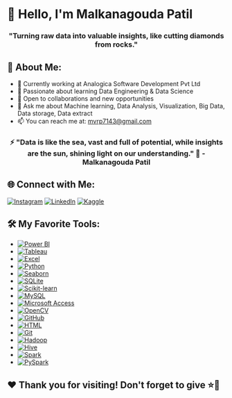 # 👋 Hello, I'm Malkanagouda Patil

<h3 align="center">"Turning raw data into valuable insights, like cutting diamonds from rocks."</h3>

## 💼 About Me:
- 🔭 Currently working at Analogica Software Development Pvt Ltd
- 🌱 Passionate about learning Data Engineering & Data Science
- 👯 Open to collaborations and new opportunities
- 💬 Ask me about Machine learning, Data Analysis, Visualization, Big Data, Data storage, Data extract
- 📫 You can reach me at: [mvrp7143@gmail.com](mailto:mvrp7143@gmail.com)

<h3 align="center">⚡ "Data is like the sea, vast and full of potential, while insights are the sun, shining light on our understanding." 🤑 - Malkanagouda Patil</h3>

## 🌐 Connect with Me:
[![Instagram](https://img.shields.io/badge/Instagram-%23E4405F.svg?logo=Instagram&logoColor=white)](https://www.instagram.com/malkupatil/)
[![LinkedIn](https://img.shields.io/badge/LinkedIn-%230077B5.svg?logo=linkedin&logoColor=white)](https://www.linkedin.com/in/mvrp7143)
[![Kaggle](https://img.shields.io/badge/-Kaggle-yellow?style=flat&logo=kaggle&logoColor=white)](https://www.kaggle.com/malkanagouda)

## 🛠️ My Favorite Tools:
- [![Power BI](https://img.shields.io/badge/Power_BI-%230077B5.svg?logo=Power-BI&logoColor=white)](https://learn.microsoft.com/en-us/power-bi/)
- [![Tableau](https://img.shields.io/badge/Tableau-%23E97627.svg?logo=Tableau&logoColor=white)](https://www.tableau.com/)
- [![Excel](https://img.shields.io/badge/Excel-%230078D7.svg?logo=Microsoft%20Excel&logoColor=white)](https://www.microsoft.com/en-us/microsoft-365/excel)
- [![Python](https://img.shields.io/badge/Python-%233776AB.svg?logo=Python&logoColor=white)](https://www.python.org/)
- [![Seaborn](https://img.shields.io/badge/Seaborn-%2376B900.svg?logo=Seaborn&logoColor=white)](https://seaborn.pydata.org/)
- [![SQLite](https://img.shields.io/badge/SQLite-%23003B57.svg?logo=SQLite&logoColor=white)](https://www.sqlite.org/index.html)
- [![Scikit-learn](https://img.shields.io/badge/Scikit_learn-%23F7931E.svg?logo=scikit-learn&logoColor=white)](https://scikit-learn.org/stable/)
- [![MySQL](https://img.shields.io/badge/MySQL-%230075A8.svg?logo=MySQL&logoColor=white)](https://www.mysql.com/)
- [![Microsoft Access](https://img.shields.io/badge/Microsoft_Access-%230076E8.svg?logo=Microsoft%20Access&logoColor=white)](https://www.microsoft.com/en-us/microsoft-365/access)
- [![OpenCV](https://img.shields.io/badge/OpenCV-%235C3EE8.svg?logo=OpenCV&logoColor=white)](https://opencv.org/)
- [![GitHub](https://img.shields.io/badge/GitHub-%23181717.svg?logo=GitHub&logoColor=white)](https://github.com/)
- [![HTML](https://img.shields.io/badge/HTML-%23E34F26.svg?logo=HTML5&logoColor=white)](https://developer.mozilla.org/en-US/docs/Web/HTML)
- [![Git](https://img.shields.io/badge/Git-%23F05032.svg?logo=Git&logoColor=white)](https://git-scm.com/)
- [![Hadoop](https://img.shields.io/badge/Hadoop-%23FBC02D.svg?logo=Apache%20Hadoop&logoColor=white)](https://hadoop.apache.org/)
- [![Hive](https://img.shields.io/badge/Hive-%23FDE12D.svg?logo=Apache%20Hive&logoColor=white)](https://hive.apache.org/)
- [![Spark](https://img.shields.io/badge/Apache%20Spark-%23E25A1C.svg?logo=Apache%20Spark&logoColor=white)](https://spark.apache.org/)
- [![PySpark](https://img.shields.io/badge/PySpark-%2376B900.svg?logo=Apache%20Spark&logoColor=white)](https://spark.apache.org/docs/latest/api/python/index.html)

## ❤️ Thank you for visiting! Don't forget to give ⭐️💫
